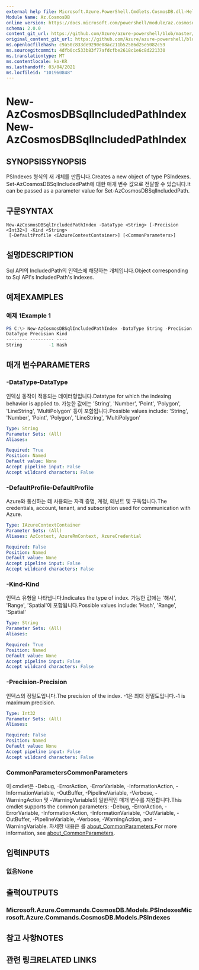 ```yaml
---
external help file: Microsoft.Azure.PowerShell.Cmdlets.CosmosDB.dll-Help.xml
Module Name: Az.CosmosDB
online version: https://docs.microsoft.com/powershell/module/az.cosmosdb/new-azcosmosdbsqlincludedpathindex
schema: 2.0.0
content_git_url: https://github.com/Azure/azure-powershell/blob/master/src/CosmosDB/CosmosDB/help/New-AzCosmosDBSqlIncludedPathIndex.md
original_content_git_url: https://github.com/Azure/azure-powershell/blob/master/src/CosmosDB/CosmosDB/help/New-AzCosmosDBSqlIncludedPathIndex.md
ms.openlocfilehash: c9a50c833de9290e08ac211b52586d25e5082c59
ms.sourcegitcommit: 4dfb0cc533b83f77afdcfbe2618c1e6c8d221330
ms.translationtype: MT
ms.contentlocale: ko-KR
ms.lasthandoff: 03/04/2021
ms.locfileid: "101960848"
---
```

# <span data-ttu-id="92da4-101">New-AzCosmosDBSqlIncludedPathIndex</span><span class="sxs-lookup"><span data-stu-id="92da4-101">New-AzCosmosDBSqlIncludedPathIndex</span></span>

## <span data-ttu-id="92da4-102">SYNOPSIS</span><span class="sxs-lookup"><span data-stu-id="92da4-102">SYNOPSIS</span></span>
<span data-ttu-id="92da4-103">PSIndexes 형식의 새 개체를 만듭니다.</span><span class="sxs-lookup"><span data-stu-id="92da4-103">Creates a new object of type PSIndexes.</span></span> <span data-ttu-id="92da4-104">Set-AzCosmosDBSqlIncludedPath에 대한 매개 변수 값으로 전달할 수 있습니다.</span><span class="sxs-lookup"><span data-stu-id="92da4-104">It can be passed as a parameter value for Set-AzCosmosDBSqlIncludedPath.</span></span>

## <span data-ttu-id="92da4-105">구문</span><span class="sxs-lookup"><span data-stu-id="92da4-105">SYNTAX</span></span>

```
New-AzCosmosDBSqlIncludedPathIndex -DataType <String> [-Precision <Int32>] -Kind <String>
 [-DefaultProfile <IAzureContextContainer>] [<CommonParameters>]
```

## <span data-ttu-id="92da4-106">설명</span><span class="sxs-lookup"><span data-stu-id="92da4-106">DESCRIPTION</span></span>
<span data-ttu-id="92da4-107">Sql API의 IncludedPath의 인덱스에 해당하는 개체입니다.</span><span class="sxs-lookup"><span data-stu-id="92da4-107">Object corresponding to Sql API's IncludedPath's Indexes.</span></span>

## <span data-ttu-id="92da4-108">예제</span><span class="sxs-lookup"><span data-stu-id="92da4-108">EXAMPLES</span></span>

### <span data-ttu-id="92da4-109">예제 1</span><span class="sxs-lookup"><span data-stu-id="92da4-109">Example 1</span></span>
```powershell
PS C:\> New-AzCosmosDBSqlIncludedPathIndex -DataType String -Precision -1 -Kind Hash
DataType Precision Kind
-------- --------- ----
String          -1 Hash
```

## <span data-ttu-id="92da4-110">매개 변수</span><span class="sxs-lookup"><span data-stu-id="92da4-110">PARAMETERS</span></span>

### <span data-ttu-id="92da4-111">-DataType</span><span class="sxs-lookup"><span data-stu-id="92da4-111">-DataType</span></span>
<span data-ttu-id="92da4-112">인덱싱 동작이 적용되는 데이터형입니다.</span><span class="sxs-lookup"><span data-stu-id="92da4-112">Datatype for which the indexing behavior is applied to.</span></span>
<span data-ttu-id="92da4-113">가능한 값에는 'String', 'Number', 'Point', 'Polygon', 'LineString', 'MultiPolygon' 등이 포함됩니다.</span><span class="sxs-lookup"><span data-stu-id="92da4-113">Possible values include: 'String', 'Number', 'Point', 'Polygon', 'LineString', 'MultiPolygon'</span></span>

```yaml
Type: String
Parameter Sets: (All)
Aliases:

Required: True
Position: Named
Default value: None
Accept pipeline input: False
Accept wildcard characters: False
```

### <span data-ttu-id="92da4-114">-DefaultProfile</span><span class="sxs-lookup"><span data-stu-id="92da4-114">-DefaultProfile</span></span>
<span data-ttu-id="92da4-115">Azure와 통신하는 데 사용되는 자격 증명, 계정, 테넌트 및 구독입니다.</span><span class="sxs-lookup"><span data-stu-id="92da4-115">The credentials, account, tenant, and subscription used for communication with Azure.</span></span>

```yaml
Type: IAzureContextContainer
Parameter Sets: (All)
Aliases: AzContext, AzureRmContext, AzureCredential

Required: False
Position: Named
Default value: None
Accept pipeline input: False
Accept wildcard characters: False
```

### <span data-ttu-id="92da4-116">-Kind</span><span class="sxs-lookup"><span data-stu-id="92da4-116">-Kind</span></span>
<span data-ttu-id="92da4-117">인덱스 유형을 나타냅니다.</span><span class="sxs-lookup"><span data-stu-id="92da4-117">Indicates the type of index.</span></span>
<span data-ttu-id="92da4-118">가능한 값에는 '해시', 'Range', 'Spatial'이 포함됩니다.</span><span class="sxs-lookup"><span data-stu-id="92da4-118">Possible values include: 'Hash', 'Range', 'Spatial'</span></span>

```yaml
Type: String
Parameter Sets: (All)
Aliases:

Required: True
Position: Named
Default value: None
Accept pipeline input: False
Accept wildcard characters: False
```

### <span data-ttu-id="92da4-119">-Precision</span><span class="sxs-lookup"><span data-stu-id="92da4-119">-Precision</span></span>
<span data-ttu-id="92da4-120">인덱스의 정밀도입니다.</span><span class="sxs-lookup"><span data-stu-id="92da4-120">The precision of the index.</span></span>
<span data-ttu-id="92da4-121">-1은 최대 정밀도입니다.</span><span class="sxs-lookup"><span data-stu-id="92da4-121">-1 is maximum precision.</span></span>

```yaml
Type: Int32
Parameter Sets: (All)
Aliases:

Required: False
Position: Named
Default value: None
Accept pipeline input: False
Accept wildcard characters: False
```

### <span data-ttu-id="92da4-122">CommonParameters</span><span class="sxs-lookup"><span data-stu-id="92da4-122">CommonParameters</span></span>
<span data-ttu-id="92da4-123">이 cmdlet은 -Debug, -ErrorAction, -ErrorVariable, -InformationAction, -InformationVariable, -OutBuffer, -PipelineVariable, -Verbose, -WarningAction 및 -WarningVariable의 일반적인 매개 변수를 지원합니다.</span><span class="sxs-lookup"><span data-stu-id="92da4-123">This cmdlet supports the common parameters: -Debug, -ErrorAction, -ErrorVariable, -InformationAction, -InformationVariable, -OutVariable, -OutBuffer, -PipelineVariable, -Verbose, -WarningAction, and -WarningVariable.</span></span> <span data-ttu-id="92da4-124">자세한 내용은 를 [about_CommonParameters.](http://go.microsoft.com/fwlink/?LinkID=113216)</span><span class="sxs-lookup"><span data-stu-id="92da4-124">For more information, see [about_CommonParameters](http://go.microsoft.com/fwlink/?LinkID=113216).</span></span>

## <span data-ttu-id="92da4-125">입력</span><span class="sxs-lookup"><span data-stu-id="92da4-125">INPUTS</span></span>

### <span data-ttu-id="92da4-126">없음</span><span class="sxs-lookup"><span data-stu-id="92da4-126">None</span></span>

## <span data-ttu-id="92da4-127">출력</span><span class="sxs-lookup"><span data-stu-id="92da4-127">OUTPUTS</span></span>

### <span data-ttu-id="92da4-128">Microsoft.Azure.Commands.CosmosDB.Models.PSIndexes</span><span class="sxs-lookup"><span data-stu-id="92da4-128">Microsoft.Azure.Commands.CosmosDB.Models.PSIndexes</span></span>

## <span data-ttu-id="92da4-129">참고 사항</span><span class="sxs-lookup"><span data-stu-id="92da4-129">NOTES</span></span>

## <span data-ttu-id="92da4-130">관련 링크</span><span class="sxs-lookup"><span data-stu-id="92da4-130">RELATED LINKS</span></span>
